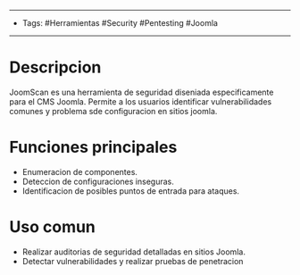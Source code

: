 ----------
- Tags: #Herramientas #Security #Pentesting #Joomla
----------

# Descripcion
JoomScan es una herramienta de seguridad diseniada especificamente para el CMS Joomla. Permite a los usuarios identificar vulnerabilidades comunes y problema sde configuracion en sitios joomla.

# Funciones principales

- Enumeracion de componentes.
- Deteccion de configuraciones inseguras.
- Identificacion de posibles puntos de entrada para ataques.

# Uso comun
- Realizar auditorias de seguridad detalladas en sitios Joomla.
- Detectar vulnerabilidades y realizar pruebas de penetracion
